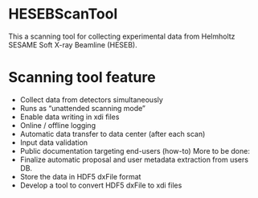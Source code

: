 # HESEBScanTool
This a scanning tool for collecting experimental data from Helmholtz SESAME Soft X-ray Beamline (HESEB). 

# Scanning tool feature
* Collect data from detectors simultaneously
* Runs as “unattended scanning mode”
* Enable data writing in xdi files
* Online / offline logging 
* Automatic data transfer to data center (after each scan)
* Input data validation 
* Public documentation targeting end-users (how-to)
More to be done: 
* Finalize automatic proposal and user metadata extraction from users DB.
* Store the data in HDF5 dxFile format 
* Develop a tool to convert HDF5 dxFile to xdi files 


